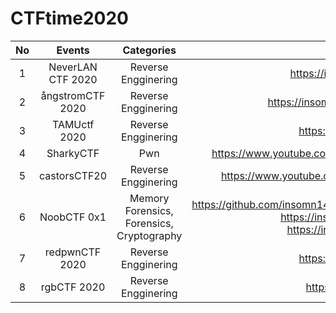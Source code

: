 # CTFtime2020

| No |       Events      |        Categories       |                                                  Writeups                                                  |
|:--:|:-----------------:|:-----------------------:|:----------------------------------------------------------------------------------------------------------:|
|  1 | NeverLAN CTF 2020 |   Reverse Engginering   |                             https://insomn14.github.io/posts/neverlanctf-2020/                             |
|  2 | ångstromCTF 2020  |   Reverse Engginering   |                           https://insomn14.github.io/posts/%C3%A5ngstromctf-2020/                          |
|  3 | TAMUctf 2020      |   Reverse Engginering   |                               https://insomn14.github.io/posts/tamuctf-2020/                               |
|  4 | SharkyCTF         |           Pwn           |                  https://www.youtube.com/playlist?list=PL-ve7KC1Q3xoiWLN8Q0WSwzkZhXL615gu                  |
|  5 | castorsCTF20      |   Reverse Engginering   |                  https://www.youtube.com/playlist?list=PL-ve7KC1Q3xo_YqjEh_FoOt6lU1pZeobG                  |
|  6 | NoobCTF 0x1       |  Memory Forensics, Forensics, Cryptography | https://github.com/insomn14/CTFtime2020/tree/master/NoobCTF0x1/Memory%20Forensics https://insomn14.github.io/posts/noobctf0x1-forensics/ https://insomn14.github.io/posts/noobctf0x1-crypto/ |
|  7 | redpwnCTF 2020    |   Reverse Engginering   |                                https://insomn14.github.io/posts/redpwn-2020/                               |
|  8 | rgbCTF 2020       |   Reverse Engginering   |                                https://insomn14.github.io/posts/rgbctf2020/                                |
